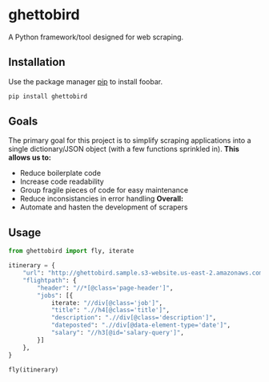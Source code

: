 # ghettobird

A Python framework/tool designed for web scraping.

## Installation

Use the package manager [pip](https://pip.pypa.io/en/stable/) to install foobar.

```bash
pip install ghettobird
```

## Goals

The primary goal for this project is to simplify scraping applications into a single dictionary/JSON object (with a few functions sprinkled in).
**This allows us to:**
- Reduce boilerplate code
- Increase code readability
- Group fragile pieces of code for easy maintenance 
- Reduce inconsistancies in error handling
**Overall:**
- Automate and hasten the development of scrapers



## Usage

```python
from ghettobird import fly, iterate

itinerary = {
    "url": "http://ghettobird.sample.s3-website.us-east-2.amazonaws.com",
    "flightpath": {
        "header": "//*[@class='page-header']",
        "jobs": [{
            iterate: "//div[@class='job']",
            "title": ".//h4[@class='title']",
            "description": ".//div[@class='description']",
            "dateposted": ".//div[@data-element-type='date']",
            "salary": "//h3[@id='salary-query']",
        }]
    },
}

fly(itinerary)
```

<!-- ## Contributing
Pull requests are welcome. For major changes, please open an issue first to discuss what you would like to change.

Please make sure to update tests as appropriate.

## License
[MIT](https://choosealicense.com/licenses/mit/) -->